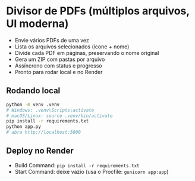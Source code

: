 # Divisor de PDFs (múltiplos arquivos, UI moderna)

- Envie vários PDFs de uma vez
- Lista os arquivos selecionados (ícone + nome)
- Divide cada PDF em páginas, preservando o nome original
- Gera um ZIP com pastas por arquivo
- Assíncrono com status e progresso
- Pronto para rodar local e no Render

## Rodando local
```bash
python -m venv .venv
# Windows: .venv\Scripts\activate
# macOS/Linux: source .venv/bin/activate
pip install -r requirements.txt
python app.py
# abra http://localhost:5000
```

## Deploy no Render
- Build Command: `pip install -r requirements.txt`
- Start Command: deixe vazio (usa o Procfile: `gunicorn app:app`)
